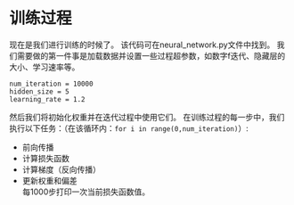 # 训练过程
现在是我们进行训练的时候了。 该代码可在neural_network.py文件中找到。
我们需要做的第一件事是加载数据并设置一些过程超参数，如数字f迭代、隐藏层的大小、学习速率等。
```
num_iteration = 10000
hidden_size = 5
learning_rate = 1.2
```
然后我们将初始化权重并在迭代过程中使用它们。 在训练过程的每一步中，我们执行以下任务：（在该循环内：`for i in range(0,num_iteration)`）:
+ 前向传播
+ 计算损失函数
+ 计算梯度（反向传播）
+ 更新权重和偏差</br>
每1000步打印一次当前损失函数值。
